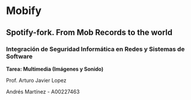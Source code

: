# Mobify 
## Spotify-fork. From Mob Records to the world
### Integración de Seguridad Informática en Redes y Sistemas de Software

**Tarea: Multimedia (Imágenes y Sonido)**

Prof. Arturo Javier Lopez

Andrés Martínez - A00227463
